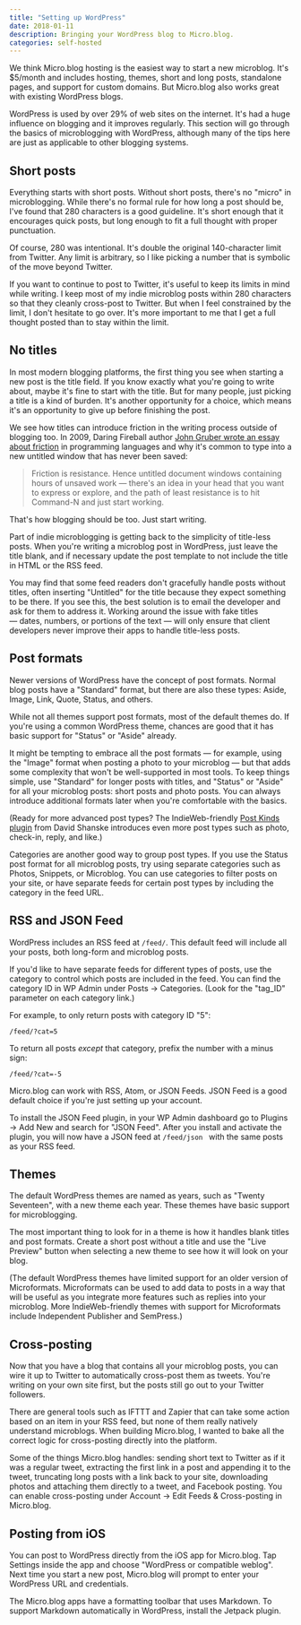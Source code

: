 ```yaml
---
title: "Setting up WordPress"
date: 2018-01-11
description: Bringing your WordPress blog to Micro.blog.
categories: self-hosted
---
```

We think Micro.blog hosting is the easiest way to start a new microblog. It's $5/month and includes hosting, themes, short and long posts, standalone pages, and support for custom domains. But Micro.blog also works great with existing WordPress blogs.

WordPress is used by over 29% of web sites on the internet. It's had a huge influence on blogging and it improves regularly. This section will go through the basics of microblogging with WordPress, although many of the tips here are just as applicable to other blogging systems.

## Short posts

Everything starts with short posts. Without short posts, there's no "micro" in microblogging. While there's no formal rule for how long a post should be, I've found that 280 characters is a good guideline. It's short enough that it encourages quick posts, but long enough to fit a full thought with proper punctuation.

Of course, 280 was intentional. It's double the original 140-character limit from Twitter. Any limit is arbitrary, so I like picking a number that is symbolic of the move beyond Twitter.

If you want to continue to post to Twitter, it's useful to keep its limits in mind while writing. I keep most of my indie microblog posts within 280 characters so that they cleanly cross-post to Twitter. But when I feel constrained by the limit, I don't hesitate to go over. It's more important to me that I get a full thought posted than to stay within the limit.

## No titles

In most modern blogging platforms, the first thing you see when starting a new post is the title field. If you know exactly what you're going to write about, maybe it's fine to start with the title. But for many people, just picking a title is a kind of burden. It's another opportunity for a choice, which means it's an opportunity to give up before finishing the post.

We see how titles can introduce friction in the writing process outside of blogging too. In 2009, Daring Fireball author [John Gruber wrote an essay about friction](https://daringfireball.net/2009/02/untitled_document_syndrome) in programming languages and why it's common to type into a new untitled window that has never been saved:

> Friction is resistance. Hence untitled document windows containing hours of unsaved work — there's an idea in your head that you want to express or explore, and the path of least resistance is to hit Command-N and just start working.

That's how blogging should be too. Just start writing.

Part of indie microblogging is getting back to the simplicity of title-less posts. When you're writing a microblog post in WordPress, just leave the title blank, and if necessary update the post template to not include the title in HTML or the RSS feed.

You may find that some feed readers don't gracefully handle posts without titles, often inserting "Untitled" for the title because they expect something to be there. If you see this, the best solution is to email the developer and ask for them to address it. Working around the issue with fake titles — dates, numbers, or portions of the text — will only ensure that client developers never improve their apps to handle title-less posts.

## Post formats

Newer versions of WordPress have the concept of post formats. Normal blog posts have a "Standard" format, but there are also these types: Aside, Image, Link, Quote, Status, and others.

While not all themes support post formats, most of the default themes do. If you're using a common WordPress theme, chances are good that it has basic support for "Status" or "Aside" already.

It might be tempting to embrace all the post formats — for example, using the "Image" format when posting a photo to your microblog — but that adds some complexity that won't be well-supported in most tools. To keep things simple, use "Standard" for longer posts with titles, and "Status" or "Aside" for all your microblog posts: short posts and photo posts. You can always introduce additional formats later when you're comfortable with the basics.

(Ready for more advanced post types? The IndieWeb-friendly [Post Kinds plugin](https://wordpress.org/plugins/indieweb-post-kinds/) from David Shanske introduces even more post types such as photo, check-in, reply, and like.)

Categories are another good way to group post types. If you use the Status post format for all microblog posts, try using separate categories such as Photos, Snippets, or Microblog. You can use categories to filter posts on your site, or have separate feeds for certain post types by including the category in the feed URL.

## RSS and JSON Feed

WordPress includes an RSS feed at `/feed/`. This default feed will include all your posts, both long-form and microblog posts.

If you'd like to have separate feeds for different types of posts, use the category to control which posts are included in the feed. You can find the category ID in WP Admin under Posts → Categories. (Look for the "tag\_ID" parameter on each category link.)

For example, to only return posts with category ID "5":

`/feed/?cat=5`

To return all posts _except_ that category, prefix the number with a minus sign:

`/feed/?cat=-5`

Micro.blog can work with RSS, Atom, or JSON Feeds. JSON Feed is a good default choice if you're just setting up your account.

To install the JSON Feed plugin, in your WP Admin dashboard go to Plugins → Add New and search for "JSON Feed". After you install and activate the plugin, you will now have a JSON feed at `/feed/json ` with the same posts as your RSS feed.

## Themes

The default WordPress themes are named as years, such as "Twenty Seventeen", with a new theme each year. These themes have basic support for microblogging.

The most important thing to look for in a theme is how it handles blank titles and post formats. Create a short post without a title and use the "Live Preview" button when selecting a new theme to see how it will look on your blog.

(The default WordPress themes have limited support for an older version of Microformats. Microformats can be used to add data to posts in a way that will be useful as you integrate more features such as replies into your microblog. More IndieWeb-friendly themes with support for Microformats include Independent Publisher and SemPress.)

## Cross-posting

Now that you have a blog that contains all your microblog posts, you can wire it up to Twitter to automatically cross-post them as tweets. You're writing on your own site first, but the posts still go out to your Twitter followers.

There are general tools such as IFTTT and Zapier that can take some action based on an item in your RSS feed, but none of them really natively understand microblogs. When building Micro.blog, I wanted to bake all the correct logic for cross-posting directly into the platform.

Some of the things Micro.blog handles: sending short text to Twitter as if it was a regular tweet, extracting the first link in a post and appending it to the tweet, truncating long posts with a link back to your site, downloading photos and attaching them directly to a tweet, and Facebook posting. You can enable cross-posting under Account → Edit Feeds & Cross-posting in Micro.blog.

## Posting from iOS

You can post to WordPress directly from the iOS app for Micro.blog. Tap Settings inside the app and choose "WordPress or compatible weblog". Next time you start a new post, Micro.blog will prompt to enter your WordPress URL and credentials.

The Micro.blog apps have a formatting toolbar that uses Markdown. To support Markdown automatically in WordPress, install the Jetpack plugin.
